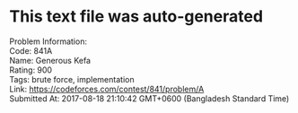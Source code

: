 # This text file was auto-generated  
  
Problem Information:  
Code: 841A  
Name: Generous Kefa  
Rating: 900  
Tags: brute force, implementation  
Link: https://codeforces.com/contest/841/problem/A  
Submitted At: 2017-08-18 21:10:42 GMT+0600 (Bangladesh Standard Time)  
